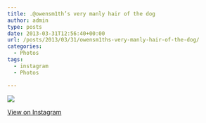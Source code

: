 ```yaml
---
title: .@owensm1th’s very manly hair of the dog
author: admin
type: posts
date: 2013-03-31T12:56:40+00:00
url: /posts/2013/03/31/owensm1ths-very-manly-hair-of-the-dog/
categories:
  - Photos
tags:
  - instagram
  - Photos

---
```

![][1]

<p class="view-instagram">
  <a href="http://instagram.com/p/Xhc0oGKlmw/">View on Instagram</a>
</p>

 [1]: https://lobban.org/wordpress//HLIC/c881d1127d86d2e5d5bfce1ba8e0dfea.jpg